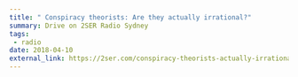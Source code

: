 ```yaml
---
title: " Conspiracy theorists: Are they actually irrational?"
summary: Drive on 2SER Radio Sydney
tags:
 - radio
date: 2018-04-10
external_link: https://2ser.com/conspiracy-theorists-actually-irrational/
---
```

